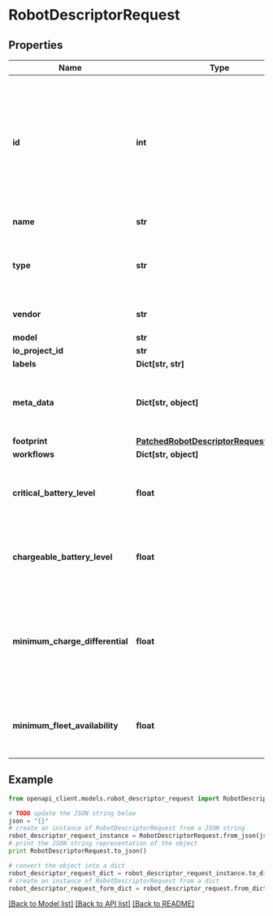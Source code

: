 # RobotDescriptorRequest


## Properties
Name | Type | Description | Notes
------------ | ------------- | ------------- | -------------
**id** | **int** | user defined &#x60;id&#x60; of this object. Must be unique in the site or map (for nodes and edges); Default random 53 bit integer | [optional] 
**name** | **str** | Name of the robot | 
**type** | **str** | Type of robot  * &#x60;AMR&#x60; - Amr * &#x60;FORKLIFT&#x60; - Forklift | [optional] 
**vendor** | **str** | Name of system vendor | 
**model** | **str** |  | 
**io_project_id** | **str** |  | [optional] 
**labels** | **Dict[str, str]** |  | 
**meta_data** | **Dict[str, object]** | optional JSON encoded metadata for this object | [optional] 
**footprint** | [**PatchedRobotDescriptorRequestFootprint**](PatchedRobotDescriptorRequestFootprint.md) |  | [optional] 
**workflows** | **Dict[str, object]** |  | [optional] 
**critical_battery_level** | **float** | Battery level under which a robot have to go to charge in % | [optional] 
**chargeable_battery_level** | **float** | Battery level under which a robot can be sent to charge in % | [optional] 
**minimum_charge_differential** | **float** | Minimum battery amount in % that robot needs to charge before stopping charging | [optional] 
**minimum_fleet_availability** | **float** | Robot fleet part that needs to be available at a given time in % | [optional] 

## Example

```python
from openapi_client.models.robot_descriptor_request import RobotDescriptorRequest

# TODO update the JSON string below
json = "{}"
# create an instance of RobotDescriptorRequest from a JSON string
robot_descriptor_request_instance = RobotDescriptorRequest.from_json(json)
# print the JSON string representation of the object
print RobotDescriptorRequest.to_json()

# convert the object into a dict
robot_descriptor_request_dict = robot_descriptor_request_instance.to_dict()
# create an instance of RobotDescriptorRequest from a dict
robot_descriptor_request_form_dict = robot_descriptor_request.from_dict(robot_descriptor_request_dict)
```
[[Back to Model list]](../README.md#documentation-for-models) [[Back to API list]](../README.md#documentation-for-api-endpoints) [[Back to README]](../README.md)


